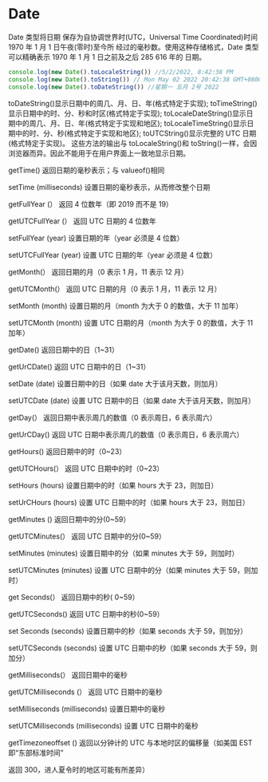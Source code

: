 # Date

Date 类型将日期 保存为自协调世界时(UTC，Universal Time Coordinated)时间 1970 年 1 月 1 日午夜(零时)至今所 经过的毫秒数。使用这种存储格式，Date 类型可以精确表示 1970 年 1 月 1 日之前及之后 285 616 年的 日期。

```js
console.log(new Date().toLocaleString()) //5/2/2022, 8:42:38 PM
console.log(new Date().toString()) // Mon May 02 2022 20:42:38 GMT+0800 (China Standard Time)
console.log(new Date().toDateString()) //星期一 五月 2号 2022
```

toDateString()显示日期中的周几、月、日、年(格式特定于实现);
toTimeString()显示日期中的时、分、秒和时区(格式特定于实现);
toLocaleDateString()显示日期中的周几、月、日、年(格式特定于实现和地区);
toLocaleTimeString()显示日期中的时、分、秒(格式特定于实现和地区);
toUTCString()显示完整的 UTC 日期(格式特定于实现)。
这些方法的输出与 toLocaleString()和 toString()一样，会因浏览器而异。因此不能用于在用户界面上一致地显示日期。

getTime() 返回日期的毫秒表示；与 valueof()相同

setTime (milliseconds) 设置日期的毫秒表示，从而修改整个日期

getFullYear (） 返回 4 位数年（即 2019 而不是 19）

getUTCFullYear (） 返回 UTC 日期的 4 位数年

setFullYear (year) 设置日期的年（year 必须是 4 位数）

setUTCFullYear (year) 设置 UTC 日期的年（year 必须是 4 位数）

getMonth(） 返回日期的月（0 表示 1 月，11 表示 12 月）

getUTCMonth(） 返回 UTC 日期的月（0 表示 1 月，11 表示 12 月）

setMonth (month) 设置日期的月（month 为大于 0 的数值，大于 11 加年）

setUTCMonth (month) 设置 UTC 日期的月（month 为大于 0 的数值，大于 11 加年）

getDate() 返回日期中的日（1~31）

getUrCDate() 返回 UTC 日期中的日（1~31）

setDate (date) 设置日期中的日（如果 date 大于该月天数，则加月）

setUTCDate (date) 设置 UTC 日期中的日（如果 date 大于该月天数，则加月）

getDay(） 返回日期中表示周几的数值（0 表示周日，6 表示周六）

getUrCDay() 返回 UTC 日期中表示周几的数值（0 表示周日，6 表示周六）

getHours() 返回日期中的时（0~23）

getUTCHours(） 返回 UTC 日期中的时（0~23）

setHours (hours) 设置日期中的时（如果 hours 大于 23，则加日）

setUrCHours (hours) 设置 UTC 日期中的时（如果 hours 大于 23，则加日）

getMinutes () 返回日期中的分(0~59）

getUTCMinutes(） 返回 UTC 日期中的分(0~59）

setMinutes (minutes) 设置日期中的分（如果 minutes 大于 59，则加时）

setUTCMinutes (minutes) 设置 UTC 日期中的分（如果 minutes 大于 59，则加时）

get Seconds(） 返回日期中的秒( 0~59）

getUTCSeconds() 返回 UTC 日期中的秒(0~59）

set Seconds (seconds) 设置日期中的秒（如果 seconds 大于 59，则加分）

setUTCSeconds (seconds) 设置 UTC 日期中的秒（如果 seconds 大于 59，则加分）

getMilliseconds(） 返回日期中的毫秒

getUTCMilliseconds (） 返回 UTC 日期中的毫秒

setMilliseconds (milliseconds) 设置日期中的毫秒

setUTCMilliseconds (milliseconds) 设置 UTC 日期中的毫秒

getTimezoneoffset () 返回以分钟计的 UTC 与本地时区的偏移量（如美国 EST 即“东部标准时间”

返回 300，进人夏令时的地区可能有所差异）
